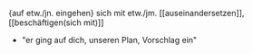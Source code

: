 {auf etw./jn. eingehen}  sich mit etw./jm. [[auseinandersetzen]], [[beschäftigen(sich mit)]]
-   "er ging auf dich, unseren Plan, Vorschlag ein"